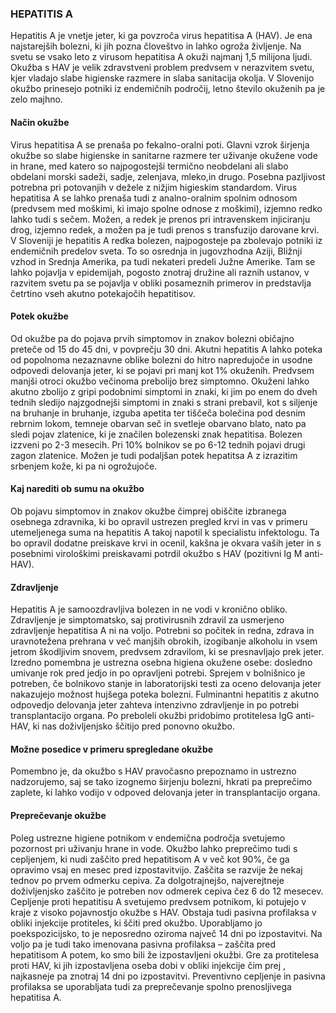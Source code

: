 ### HEPATITIS A

Hepatitis A je vnetje jeter, ki ga povzroča virus hepatitisa A (HAV). Je ena najstarejših bolezni, ki jih pozna človeštvo in lahko ogroža življenje. Na svetu se vsako leto z virusom hepatitisa A okuži najmanj 1,5 milijona ljudi. Okužba s HAV je velik zdravstveni problem predvsem v nerazvitem svetu, kjer vladajo slabe higienske razmere in slaba sanitacija okolja. V Slovenijo okužbo prinesejo potniki iz endemičnih področij, letno število okuženih pa je zelo majhno.

#### Način okužbe
Virus hepatitisa A se prenaša po fekalno-oralni poti. Glavni vzrok širjenja okužbe so slabe higienske in sanitarne razmere ter uživanje okužene vode in hrane, med katero so najpogostejši termično neobdelani ali slabo obdelani morski sadeži, sadje, zelenjava, mleko,in drugo. Posebna pazljivost potrebna pri potovanjih v dežele z nižjim higieskim standardom. Virus hepatitisa A se lahko prenaša tudi z analno-oralnim spolnim odnosom (predvsem med moškimi, ki imajo spolne odnose z moškimi), izjemno redko lahko tudi s sečem. Možen, a redek je prenos pri intravenskem injiciranju drog, izjemno redek, a možen pa je tudi prenos s transfuzijo darovane krvi.
V Sloveniji je hepatitis A redka bolezen, najpogosteje pa zbolevajo potniki iz endemičnih predelov sveta. To so osrednja in jugovzhodna Aziji, Bližnji vzhod in Srednja Amerika, pa tudi nekateri predeli Južne Amerike. Tam se lahko pojavlja v epidemijah, pogosto znotraj družine ali raznih ustanov, v razvitem svetu pa se pojavlja v obliki posameznih primerov in predstavlja četrtino vseh akutno potekajočih hepatitisov. 

#### Potek okužbe
Od okužbe pa do pojava prvih simptomov in znakov bolezni običajno preteče od 15 do 45 dni, v povprečju 30 dni. Akutni hepatitis A lahko poteka od popolnoma nezaznavne oblike bolezni do hitro napredujoče in usodne odpovedi delovanja jeter, ki se pojavi pri manj kot 1% okuženih. Predvsem manjši otroci okužbo večinoma prebolijo brez simptomno. Okuženi lahko akutno zbolijo z gripi podobnimi simptomi in znaki, ki jim po enem do dveh tednih sledijo najzgodnejši simptomi in znaki s strani prebavil, kot s siljenje na bruhanje in bruhanje, izguba apetita ter tiščeča bolečina pod desnim rebrnim lokom, temneje obarvan seč in svetleje obarvano blato, nato pa sledi pojav zlatenice, ki je značilen bolezenski znak hepatitisa. Bolezen izzveni po 2-3 mesecih. Pri 10% bolnikov se po 6-12 tednih pojavi drugi zagon zlatenice. Možen je tudi podaljšan potek hepatitsa A z izrazitim srbenjem kože, ki pa ni ogrožujoče.

#### Kaj narediti ob sumu na okužbo
Ob pojavu simptomov in znakov okužbe čimprej obiščite izbranega osebnega zdravnika, ki bo opravil ustrezen pregled krvi in vas v primeru utemeljenega suma na hepatitis A takoj napotil k specialistu infektologu. Ta bo opravil dodatne preiskave krvi in ocenil, kakšna je okvara vaših jeter in s posebnimi virološkimi preiskavami potrdil okužbo s HAV (pozitivni Ig M anti-HAV).

#### Zdravljenje
Hepatitis A je samoozdravljiva bolezen in ne vodi v kronično obliko. Zdravljenje je simptomatsko, saj protivirusnih zdravil za usmerjeno zdravljenje hepatitisa A ni na voljo. Potrebni so počitek in redna, zdrava in uravnotežena prehrana v več manjših obrokih, izogibanje alkoholu in vsem jetrom škodljivim snovem, predvsem zdravilom, ki se presnavljajo prek jeter. Izredno pomembna je ustrezna osebna higiena okužene osebe: dosledno umivanje rok pred jedjo in po opravljeni potrebi. Sprejem v bolnišnico je potreben, če bolnikovo stanje in laboratorijski testi za oceno delovanja jeter nakazujejo možnost hujšega poteka bolezni. Fulminantni hepatitis z akutno odpovedjo delovanja jeter zahteva intenzivno zdravljenje in po potrebi transplantacijo organa. Po preboleli okužbi pridobimo protitelesa IgG anti-HAV, ki nas doživljenjsko ščitijo pred ponovno okužbo.

#### Možne posedice v primeru spregledane okužbe
Pomembno je, da okužbo s HAV pravočasno prepoznamo in ustrezno nadzorujemo, saj se tako izognemo širjenju bolezni, hkrati pa preprečimo zaplete, ki lahko vodijo v odpoved delovanja jeter in transplantacijo organa.

#### Preprečevanje okužbe
Poleg ustrezne higiene potnikom v endemična področja svetujemo pozornost pri uživanju hrane in vode. Okužbo lahko preprečimo tudi s cepljenjem, ki nudi zaščito pred hepatitisom A v več kot 90%, če ga opravimo vsaj en mesec pred izpostavitvijo. Zaščita se razvije že nekaj tednov po prvem odmerku cepiva. Za dolgotrajnejšo, najverejtneje doživljenjsko zaščito je potreben nov odmerek cepiva čez 6 do 12 mesecev. Cepljenje proti hepatitisu A svetujemo predvsem potnikom, ki potujejo v kraje z visoko pojavnostjo okužbe s HAV. Obstaja tudi pasivna profilaksa v obliki injekcije protiteles, ki ščiti pred okužbo. Uporabljamo jo poekspozicijsko, to je neposredno oziroma največ 14 dni po izpostavitvi. Na voljo pa je tudi tako imenovana pasivna profilaksa – zaščita pred hepatitisom A potem, ko smo bili že izpostavljeni okužbi. Gre za protitelesa proti HAV, ki jih izpostavljena oseba dobi v obliki injekcije  čim prej , najkasneje pa znotraj 14 dni po izpostavitvi. Preventivno cepljenje in pasivna profilaksa se uporabljata tudi za preprečevanje spolno prenosljivega hepatitisa A.

